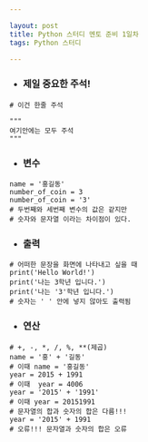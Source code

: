 ```yaml
---

layout: post
title: Python 스터디 멘토 준비 1일차
tags: Python 스터디

---
```



* ### 제일 중요한 주석!

~~~
# 이건 한줄 주석

"""
여기안에는 모두 주석
"""
~~~

* ### 변수

~~~
name = '홍길동'
number_of_coin = 3
number_of_coin = '3'
# 두번째와 세번째 변수의 값은 같지만
# 숫자와 문자열 이라는 차이점이 있다.
~~~

* ### 출력

~~~
# 어떠한 문장을 화면에 나타내고 싶을 때
print('Hello World!')
print('나는 3학년 입니다.')
print('나는 '3'학년 입니다.')
# 숫자는 ' ' 안에 넣지 않아도 출력됨
~~~

* ### 연산

~~~
# +, -, *, /, %, **(제곱)
name = '홍' + '길동'
# 이때 name = '홍길동'
year = 2015 + 1991
# 이때  year = 4006
year = '2015' + '1991'
# 이때 year = 20151991
# 문자열의 합과 숫자의 합은 다름!!!
year = '2015' + 1991
# 오류!!! 문자열과 숫자의 합은 오류
~~~








